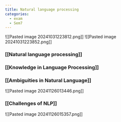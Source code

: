 ```yaml
---
title: Natural language processing
categories:
  - exam
  - Sem7
---
```



![[Pasted image 20241031223812.png]]
![[Pasted image 20241031223852.png]]


### [[Natural language processing]]

### [[Knowledge in Language Processing]]

### [[Ambiguities in Natural Language]]

![[Pasted image 20241126013446.png]]

### [[Challenges of NLP]]


![[Pasted image 20241126015357.png]]